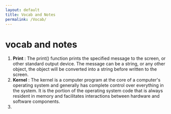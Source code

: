 ```yaml
---
layout: default
title: Vocab and Notes
permalink: /Vocab/
---
```


# vocab and notes
1. **Print** : The print() function prints the specified message to the screen, or other standard output device. The message can be a string, or any other object, the object will be converted into a string before written to the screen.
2. **Kernel** : The kernel is a computer program at the core of a computer's operating system and generally has complete control over everything in the system. It is the portion of the operating system code that is always resident in memory and facilitates interactions between hardware and software components.
3.

